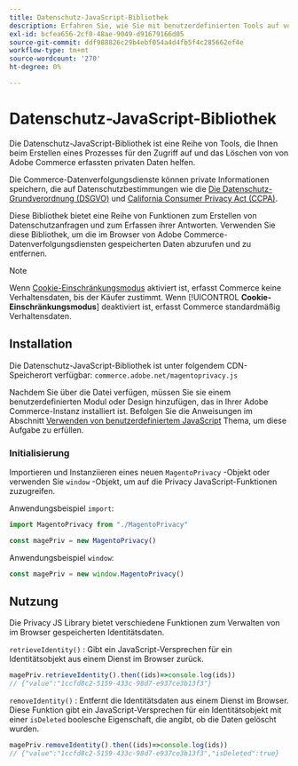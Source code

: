 ```yaml
---
title: Datenschutz-JavaScript-Bibliothek
description: Erfahren Sie, wie Sie mit benutzerdefinierten Tools auf von Adobe Commerce erfasste personenbezogene Kundendaten zugreifen und diese löschen können.
exl-id: bcfea656-2cf0-48ae-9049-d91679166d05
source-git-commit: ddf988826c29b4ebf054a4d4fb5f4c285662ef4e
workflow-type: tm+mt
source-wordcount: '270'
ht-degree: 0%

---
```


<!-- TODO: Remove this topic and redirect to the adobe-privacy-javascript-library.md when the Adobe privacy library has been integrated with Commerce. -->

# Datenschutz-JavaScript-Bibliothek

Die Datenschutz-JavaScript-Bibliothek ist eine Reihe von Tools, die Ihnen beim Erstellen eines Prozesses für den Zugriff auf und das Löschen von von Adobe Commerce erfassten privaten Daten helfen.

Die Commerce-Datenverfolgungsdienste können private Informationen speichern, die auf Datenschutzbestimmungen wie die [Die Datenschutz-Grundverordnung (DSGVO)](gdpr.md) und [California Consumer Privacy Act (CCPA)](ccpa.md).

Diese Bibliothek bietet eine Reihe von Funktionen zum Erstellen von Datenschutzanfragen und zum Erfassen ihrer Antworten. Verwenden Sie diese Bibliothek, um die im Browser von Adobe Commerce-Datenverfolgungsdiensten gespeicherten Daten abzurufen und zu entfernen.

>[!NOTE]
>
>Wenn [Cookie-Einschränkungsmodus](https://experienceleague.adobe.com/docs/commerce-admin/start/compliance/privacy/compliance-cookie-law.html) aktiviert ist, erfasst Commerce keine Verhaltensdaten, bis der Käufer zustimmt. Wenn [!UICONTROL **Cookie-Einschränkungsmodus**] deaktiviert ist, erfasst Commerce standardmäßig Verhaltensdaten.

## Installation

Die Datenschutz-JavaScript-Bibliothek ist unter folgendem CDN-Speicherort verfügbar: `commerce.adobe.net/magentoprivacy.js`

Nachdem Sie über die Datei verfügen, müssen Sie sie einem benutzerdefinierten Modul oder Design hinzufügen, das in Ihrer Adobe Commerce-Instanz installiert ist. Befolgen Sie die Anweisungen im Abschnitt [Verwenden von benutzerdefiniertem JavaScript](https://developer.adobe.com/commerce/frontend-core/javascript/custom/) Thema, um diese Aufgabe zu erfüllen.

### Initialisierung

Importieren und Instanziieren eines neuen `MagentoPrivacy` -Objekt oder verwenden Sie `window` -Objekt, um auf die Privacy JavaScript-Funktionen zuzugreifen.

Anwendungsbeispiel `import`:

```js
import MagentoPrivacy from "./MagentoPrivacy"

const magePriv = new MagentoPrivacy()
```

Anwendungsbeispiel `window`:

```js
const magePriv = new window.MagentoPrivacy()
```

## Nutzung

Die Privacy JS Library bietet verschiedene Funktionen zum Verwalten von im Browser gespeicherten Identitätsdaten.

`retrieveIdentity()`
: Gibt ein JavaScript-Versprechen für ein Identitätsobjekt aus einem Dienst im Browser zurück.

```js
magePriv.retrieveIdentity().then((ids)=>console.log(ids))
// {"value":"1ccfd8c2-5159-433c-98d7-e937ce3b13f3"}
```

`removeIdentity()`
: Entfernt die Identitätsdaten aus einem Dienst im Browser.
Diese Funktion gibt ein JavaScript-Versprechen für ein Identitätsobjekt mit einer `isDeleted` boolesche Eigenschaft, die angibt, ob die Daten gelöscht wurden.

```js
magePriv.removeIdentity().then((ids)=>console.log(ids))
// {"value":"1ccfd8c2-5159-433c-98d7-e937ce3b13f3","isDeleted":true}
```
